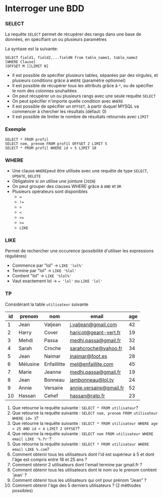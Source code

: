 # Interroger une BDD

### SELECT

La requête `SELECT` permet de récupérer des rangs dans une base de données, en spécifiant un ou plusieurs paramètres

La syntaxe est la suivante:
```
SELECT field1, field2,...fieldN from table_name1, table_name2
[WHERE Clause]
[OFFSET M ][LIMIT N]
```

- Il est possible de spécifier plusieurs tables, séparées par des virgules, et plusieurs conditions grâce à `WHERE` (paramètre optionnel)
- Il est possible de récupérer tous les attributs grâce à `*`, ou de spécifier le nom des colonnes souhaitées
- On peut récupérer un ou plusieurs rangs avec une seule requête `SELECT`
- On peut spécifier n'importe quelle condition avec `WHERE`
- Il est possible de spécifier un `OFFSET`, à partir duquel MYSQL va commencer à chercher les résultats (défaut: 0)
- Il est possible de limiter le nombre de résultats retournés avec `LIMIT`

### Exemple

```
SELECT * FROM profil
SELECT nom, prenom FROM profil OFFSET 2 LIMIT 5
SELECT * FROM profil WHERE id > 5 LIMIT 10
```

### WHERE
- Une clause `WHERE`peut être utilisée avec une requête de type `SELECT`, `UPDATE`, `DELETE`
- Obligatoire si on utilise une jointure (`JOIN`)
- On peut grouper des clauses WHERE grâce à `AND` et `OR`
- Plusieurs opérateurs sont disponibles
  - `=`
  - `!=`
  - `>`
  - `<`
  - `<=`
  - `>=`
  - `LIKE`
  
### LIKE
Permet de rechercher une occurence (possibilité d'utiliser les expressions régulières)
- Commence par "lol" -> `LIKE 'lol%'`
- Termine par "lol" -> `LIKE '%lol'`
- Contient "lol" -> `LIKE '%lol%'`
- Vaut exactement lol -> `= 'lol'` ou `LIKE 'lol'`
### TP

Considérant la table `utilisateur` suivante

| id | prenom | nom     | email                 | age |
|----|--------|---------|-----------------------|-----|
| 1  | Jean   | Valjean | j.valjean@gmail.com   | 42  |
| 2  | Harry  | Cover   | haricot@geant-vert.fr | 19  |
| 3  | Mehdi  | Passa   | medhi.passa@gmail.fr  | 32  |
| 4  | Sarah  | Croche  | sarahcroche@yahoo.fr  | 34  |
| 5  | Jean   | Naimar  | jnaimar@foot.es       | 28  |
| 6  | Mélusine | Enfaillitte   | mel@enfaillite.com | 45  |
| 7  | Marie  | Jeanne   | medhi.passa@gmail.fr  | 19  |
| 8  | Jean  | Bonneau   | jambonneau@lol.tv  | 24  |
| 9  | Annie  | Versaire | annie.versaire@gmail.fr  | 52  |
| 10 | Hassan  | Cehef   | hassan@ratp.fr  | 23  |

1. Que retourne la requête suivante :
```SELECT * FROM utilisateur```?
2. Que retourne la requête suivante :
```SELECT nom, prenom FROM utilisateur WHERE id= 3```?
3. Que retourne la requête suivante :
```SELECT * FROM utilisateur WHERE age > 25 AND id < 4 LIMIT 2 OFFSET```?
4. Que retourne la requête suivante :
```SELECT nom FROM utilisateur WHERE email LIKE '%.fr'```?
5. Que retourne la requête suivante :
```SELECT * FROM utilisateur WHERE email LIKE %.com```?
6. Comment obtenir tous les utilisateurs dont l'id est supérieur à 5 et dont l'âge est compris entre 18 et 25 ans ?
7. Comment obtenir 2 utilisateurs dont l'email termine par gmail.fr ?
8. Comment obtenir tous les utilisateurs dont le nom ou le prenom contient 'jean' ?
9. Comment obtenir tous les utilisateurs qui ont pour prénom "Jean" ?
10. Comment obtenir l'âge des 5 derniers utilisateurs ? (2 méthodes possibles)